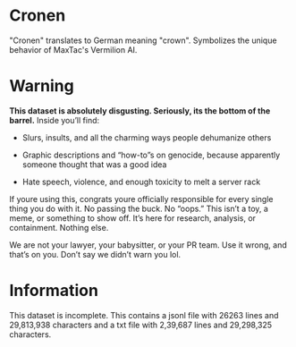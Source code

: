 # Cronen

"Cronen" translates to German meaning "crown". Symbolizes the unique behavior of MaxTac's Vermilion AI. 

# Warning

<b>This dataset is absolutely disgusting. Seriously, its the bottom of the barrel.</b>
Inside you’ll find:

- Slurs, insults, and all the charming ways people dehumanize others

- Graphic descriptions and “how-to”s on genocide, because apparently someone thought that was a good idea

- Hate speech, violence, and enough toxicity to melt a server rack

If youre using this, congrats youre officially responsible for every single thing you do with it. No passing the buck. No “oops.” This isn’t a toy, a meme, or something to show off. It’s here for research, analysis, or containment. Nothing else.

We are not your lawyer, your babysitter, or your PR team. Use it wrong, and that’s on you. Don’t say we didn’t warn you lol.

# Information
This dataset is incomplete. This contains a jsonl file with 26263 lines and 29,813,938 characters and a txt file with 2,39,687 lines and 29,298,325 characters.
